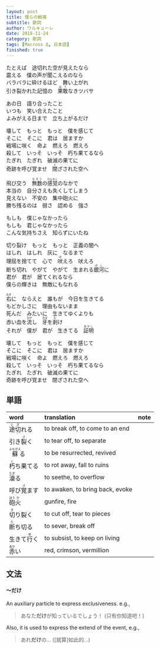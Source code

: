 ```yaml
---
layout: post
title: 僕らの戦場
subtitle: 歌詞
author: ワルキューレ
date: 2018-11-24
category: 歌詞
tags: [Macross Δ, 日本語]
finished: true
---
```


<p>
たとえば　途切れた空が見えたなら<br>
震える　僕の声が聞こえるのなら<br>
バラバラに砕けるほど　舞い上がれ <br>
引き裂かれた記憶の　<ruby>果敢<rt>はて</rt></ruby>なきツバサ<br>
</p><p>
あの日　語り合ったこと<br>
いつも　笑い合えたこと<br>
よみがえる日まで　立ち上がるだけ<br>
 </p><p>
壊して　もっと　もっと　僕を感じて<br>
そこに　そこに　君は　居ますか<br>
戦場に咲く　命よ　燃えろ　燃えろ<br>
殺して　いっそ　いっそ　朽ち果てるなら<br>
たぎれ　たぎれ　破滅の果てに<br>
奇跡を呼び覚ませ　<ruby>閉<rt>と</rt></ruby>ざされた空へ<br>
</p><p>
飛び交う　<ruby>無数<rt>むすう</rt></ruby>の<ruby>感覚<rt>かんかく</rt></ruby>のなかで<br>
本当の　自分さえも失くしてしまう<br>
見えない　不安の　集中砲火に<br>
勝ち残るのは　弱さ　認める　強さ<br>
</p><p>
もしも　僕じゃなかったら<br>
もしも　君じゃなかったら<br>
こんな気持ちさえ　知らずにいたね<br>
</p><p>
切り裂け　もっと　もっと　正義の闇へ<br>
はしれ　はしれ　灰に　なるまで<br>
理屈を捨てて　心で　<ruby>吠<rt>ほ</rt></ruby>えろ　吠えろ<br>
断ち切れ　やがて　やがて　生まれる<ruby>銀河<rt>ほし</rt></ruby>に<br>
君が　君が　居てくれるなら<br>
僕らの輝きは　無敵にもなれる<br>
</p><p>
<ruby>右<rt>みぎ</rt></ruby>に　ならえと　誰もが　今日を生きてる<br>
もどかしさに　理由もないまま<br>
死んだ　みたいに　生きてゆくよりも<br>
赤い血を<ruby>流<rt>なが</rt></ruby>し　<ruby>牙<rt>きば</rt></ruby>を<ruby>剥<rt>む</rt></ruby>け<br>
それが　僕が　君が　生きてる　<ruby>証明<rt>あかし</rt></ruby><br>
</p><p>
壊して　もっと　もっと　僕を感じて<br>
そこに　そこに　君は　居ますか<br>
戦場に咲く　命よ　燃えろ　燃えろ<br>
殺して　いっそ　いっそ　朽ち果てるなら<br>
たぎれ　たぎれ　破滅の果てに<br>
奇跡を呼び覚ませ　閉ざされた空へ<br>
</p>

## 単語
	
|  word       |          translation            |       note        |        
:-----------  | :------------------------------ | ----------------- |
<ruby>途切<rt>とぎ</rt></ruby>れる | to break off, to come to an end ||
引き<ruby>裂<rt>さ</rt></ruby>く　 | to tear off, to separate        ||
<ruby>蘇<rt>よもがえ</rt></ruby>る | to be resurrected, revived      ||
<ruby>朽<rt>く</rt></ruby>ち果てる | to rot away, fall to ruins      ||
<ruby>滾<rt>たぎ</rt></ruby>る    | to seethe, to overflow          || also written as 激る 
呼び<ruby>覚<rt>さ</rt></ruby>ます | to awaken, to bring back, evoke ||
<ruby>砲<rt>ほう</rt></ruby><ruby>火<rt>か</rt></ruby>| gunfire, fire ||
<ruby>切<rt>き</rt></ruby>り裂く   | to cut off, tear to pieces ||
<ruby>断<rt>た</rt></ruby>ち切る   | to sever, break off        ||
生きて<ruby>行<rt>ゆ</rt></ruby>く | to subsist, to keep on living   ||
<ruby>赤<rt>あか</rt></ruby>い    | red, crimson, vermillion || also written as 緋い, 紅い, 丹い, etc.



## 文法
#### 〜だけ
An auxiliary particle to express exclusiveness. e.g.,
> あなた**だけ**が知っているでしょう！
>  (只有你知道吧！)

Also, it is used to express the extend of the event, e.g.,
> あれ**だけ**の...
>  ([就算]如此的…)

